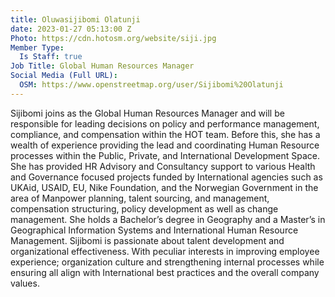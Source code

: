 ```yaml
---
title: Oluwasijibomi Olatunji
date: 2023-01-27 05:13:00 Z
Photo: https://cdn.hotosm.org/website/siji.jpg
Member Type:
  Is Staff: true
Job Title: Global Human Resources Manager
Social Media (Full URL):
  OSM: https://www.openstreetmap.org/user/Sijibomi%20Olatunji
---
```


Sijibomi joins as the Global Human Resources Manager and will be responsible for leading decisions on policy and performance management, compliance, and compensation within the HOT team.
Before this, she has a wealth of experience providing the lead and coordinating Human Resource processes within the Public, Private, and International Development Space. She has provided HR Advisory and Consultancy support to various Health and Governance focused projects funded by International agencies such as UKAid, USAID, EU, Nike Foundation, and the Norwegian Government in the area of Manpower planning, talent sourcing, and management, compensation structuring, policy development as well as change management.
She holds a Bachelor’s degree in Geography and a Master’s in Geographical Information Systems and International Human Resource Management. Sijibomi is passionate about talent development and organizational effectiveness.  With peculiar interests in improving employee experience; organization culture and strengthening internal processes while ensuring all align with International best practices and the overall company values. 